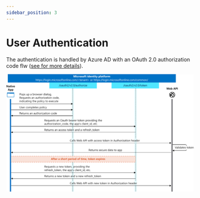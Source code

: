 ```yaml
---
sidebar_position: 3
---
```


# User Authentication

The authentication is handled by Azure AD with an OAuth 2.0 authorization code flw ([see for more details](https://learn.microsoft.com/en-us/azure/active-directory/develop/v2-oauth2-auth-code-flow)).

![OAuth 2.0 Code Flow](images/auth-code-flow.svg)